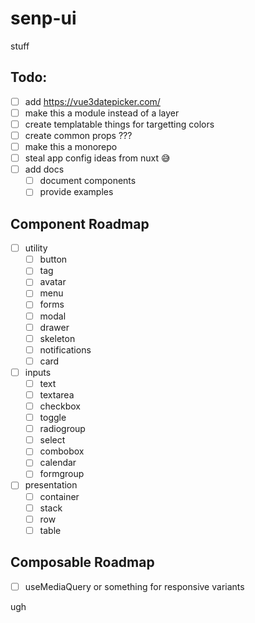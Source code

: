 # senp-ui

stuff

## Todo:

- [ ] add https://vue3datepicker.com/
- [ ] make this a module instead of a layer
- [ ] create templatable things for targetting colors
- [ ] create common props ???
- [ ] make this a monorepo
- [ ] steal app config ideas from nuxt 😅
- [ ] add docs
  - [ ] document components
  - [ ] provide examples

## Component Roadmap

- [ ] utility
  - [ ] button
  - [ ] tag
  - [ ] avatar
  - [ ] menu
  - [ ] forms
  - [ ] modal
  - [ ] drawer
  - [ ] skeleton
  - [ ] notifications
  - [ ] card
- [ ] inputs
  - [ ] text
  - [ ] textarea
  - [ ] checkbox
  - [ ] toggle
  - [ ] radiogroup
  - [ ] select
  - [ ] combobox
  - [ ] calendar
  - [ ] formgroup
- [ ] presentation
  - [ ] container
  - [ ] stack
  - [ ] row
  - [ ] table

## Composable Roadmap

- [ ] useMediaQuery or something for responsive variants


ugh